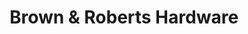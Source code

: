 ---
title: "Brown & Roberts Hardware"
url: /brattleboro/brown-and-roberts-hardware/
shop: hardware
---